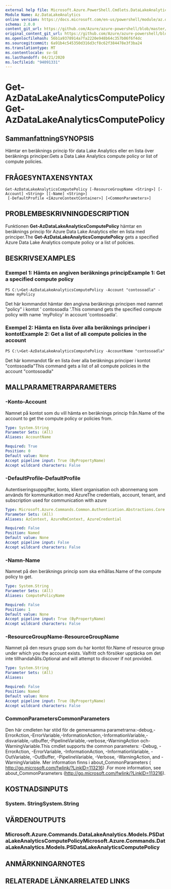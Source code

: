 ```yaml
---
external help file: Microsoft.Azure.PowerShell.Cmdlets.DataLakeAnalytics.dll-Help.xml
Module Name: Az.DataLakeAnalytics
online version: https://docs.microsoft.com/en-us/powershell/module/az.datalakeanalytics/get-azdatalakeanalyticscomputepolicy
schema: 2.0.0
content_git_url: https://github.com/Azure/azure-powershell/blob/master/src/DataLakeAnalytics/DataLakeAnalytics/help/Get-AzDataLakeAnalyticsComputePolicy.md
original_content_git_url: https://github.com/Azure/azure-powershell/blob/master/src/DataLakeAnalytics/DataLakeAnalytics/help/Get-AzDataLakeAnalyticsComputePolicy.md
ms.openlocfilehash: 56b1a9378914a7fa2220e948b64c357b06f6f4dc
ms.sourcegitcommit: 6a91b4c545350d316d3cf8c62f384478e3f3ba24
ms.translationtype: MT
ms.contentlocale: sv-SE
ms.lasthandoff: 04/21/2020
ms.locfileid: "94091331"
---
```

# <span data-ttu-id="34bde-101">Get-AzDataLakeAnalyticsComputePolicy</span><span class="sxs-lookup"><span data-stu-id="34bde-101">Get-AzDataLakeAnalyticsComputePolicy</span></span>

## <span data-ttu-id="34bde-102">Sammanfattning</span><span class="sxs-lookup"><span data-stu-id="34bde-102">SYNOPSIS</span></span>
<span data-ttu-id="34bde-103">Hämtar en beräknings princip för data Lake Analytics eller en lista över beräknings principer.</span><span class="sxs-lookup"><span data-stu-id="34bde-103">Gets a Data Lake Analytics compute policy or list of compute policies.</span></span>

## <span data-ttu-id="34bde-104">FRÅGESYNTAXEN</span><span class="sxs-lookup"><span data-stu-id="34bde-104">SYNTAX</span></span>

```
Get-AzDataLakeAnalyticsComputePolicy [-ResourceGroupName <String>] [-Account] <String> [[-Name] <String>]
 [-DefaultProfile <IAzureContextContainer>] [<CommonParameters>]
```

## <span data-ttu-id="34bde-105">PROBLEMBESKRIVNING</span><span class="sxs-lookup"><span data-stu-id="34bde-105">DESCRIPTION</span></span>
<span data-ttu-id="34bde-106">Funktionen **Get-AzDataLakeAnalyticsComputePolicy** hämtar en beräknings princip för Azure Data Lake Analytics eller en lista med principer.</span><span class="sxs-lookup"><span data-stu-id="34bde-106">The **Get-AzDataLakeAnalyticsComputePolicy** gets a specified Azure Data Lake Analytics compute policy or a list of policies.</span></span>

## <span data-ttu-id="34bde-107">BESKRIVS</span><span class="sxs-lookup"><span data-stu-id="34bde-107">EXAMPLES</span></span>

### <span data-ttu-id="34bde-108">Exempel 1: Hämta en angiven beräknings princip</span><span class="sxs-lookup"><span data-stu-id="34bde-108">Example 1: Get a specified compute policy</span></span>
```
PS C:\>Get-AzDataLakeAnalyticsComputePolicy -Account "contosoadla" -Name myPolicy
```

<span data-ttu-id="34bde-109">Det här kommandot hämtar den angivna beräknings principen med namnet "policy" i kontot ' contosoadla '.</span><span class="sxs-lookup"><span data-stu-id="34bde-109">This command gets the specified compute policy with name 'myPolicy' in account 'contosoadla'.</span></span>

### <span data-ttu-id="34bde-110">Exempel 2: Hämta en lista över alla beräknings principer i kontot</span><span class="sxs-lookup"><span data-stu-id="34bde-110">Example 2: Get a list of all compute policies in the account</span></span>
```
PS C:\>Get-AzDataLakeAnalyticsComputePolicy -AccountName "contosoadla"
```

<span data-ttu-id="34bde-111">Det här kommandot får en lista över alla beräknings principer i kontot "contosoadla"</span><span class="sxs-lookup"><span data-stu-id="34bde-111">This command gets a list of all compute policies in the account "contosoadla"</span></span>

## <span data-ttu-id="34bde-112">MALLPARAMETRAR</span><span class="sxs-lookup"><span data-stu-id="34bde-112">PARAMETERS</span></span>

### <span data-ttu-id="34bde-113">-Konto</span><span class="sxs-lookup"><span data-stu-id="34bde-113">-Account</span></span>
<span data-ttu-id="34bde-114">Namnet på kontot som du vill hämta en beräknings princip från.</span><span class="sxs-lookup"><span data-stu-id="34bde-114">Name of the account to get the compute policy or policies from.</span></span>

```yaml
Type: System.String
Parameter Sets: (All)
Aliases: AccountName

Required: True
Position: 0
Default value: None
Accept pipeline input: True (ByPropertyName)
Accept wildcard characters: False
```

### <span data-ttu-id="34bde-115">-DefaultProfile</span><span class="sxs-lookup"><span data-stu-id="34bde-115">-DefaultProfile</span></span>
<span data-ttu-id="34bde-116">Autentiseringsuppgifter, konto, klient organisation och abonnemang som används för kommunikation med Azure</span><span class="sxs-lookup"><span data-stu-id="34bde-116">The credentials, account, tenant, and subscription used for communication with azure</span></span>

```yaml
Type: Microsoft.Azure.Commands.Common.Authentication.Abstractions.Core.IAzureContextContainer
Parameter Sets: (All)
Aliases: AzContext, AzureRmContext, AzureCredential

Required: False
Position: Named
Default value: None
Accept pipeline input: False
Accept wildcard characters: False
```

### <span data-ttu-id="34bde-117">-Namn</span><span class="sxs-lookup"><span data-stu-id="34bde-117">-Name</span></span>
<span data-ttu-id="34bde-118">Namnet på den beräknings princip som ska erhållas.</span><span class="sxs-lookup"><span data-stu-id="34bde-118">Name of the compute policy to get.</span></span>

```yaml
Type: System.String
Parameter Sets: (All)
Aliases: ComputePolicyName

Required: False
Position: 1
Default value: None
Accept pipeline input: True (ByPropertyName)
Accept wildcard characters: False
```

### <span data-ttu-id="34bde-119">-ResourceGroupName</span><span class="sxs-lookup"><span data-stu-id="34bde-119">-ResourceGroupName</span></span>
<span data-ttu-id="34bde-120">Namnet på den resurs grupp som du har kontot för.</span><span class="sxs-lookup"><span data-stu-id="34bde-120">Name of resource group under which you the account exists.</span></span>
<span data-ttu-id="34bde-121">Valfritt och försöker upptäcka om det inte tillhandahålls.</span><span class="sxs-lookup"><span data-stu-id="34bde-121">Optional and will attempt to discover if not provided.</span></span>

```yaml
Type: System.String
Parameter Sets: (All)
Aliases:

Required: False
Position: Named
Default value: None
Accept pipeline input: True (ByPropertyName)
Accept wildcard characters: False
```

### <span data-ttu-id="34bde-122">CommonParameters</span><span class="sxs-lookup"><span data-stu-id="34bde-122">CommonParameters</span></span>
<span data-ttu-id="34bde-123">Den här cmdleten har stöd för de gemensamma parametrarna:-debug,-ErrorAction,-ErrorVariable,-InformationAction,-InformationVariable,-disvariable,-utbuffer,-PipelineVariable,-verbose,-WarningAction och-WarningVariable.</span><span class="sxs-lookup"><span data-stu-id="34bde-123">This cmdlet supports the common parameters: -Debug, -ErrorAction, -ErrorVariable, -InformationAction, -InformationVariable, -OutVariable, -OutBuffer, -PipelineVariable, -Verbose, -WarningAction, and -WarningVariable.</span></span> <span data-ttu-id="34bde-124">Mer information finns i about_CommonParameters ( http://go.microsoft.com/fwlink/?LinkID=113216) .</span><span class="sxs-lookup"><span data-stu-id="34bde-124">For more information, see about_CommonParameters (http://go.microsoft.com/fwlink/?LinkID=113216).</span></span>

## <span data-ttu-id="34bde-125">KOSTNADS</span><span class="sxs-lookup"><span data-stu-id="34bde-125">INPUTS</span></span>

### <span data-ttu-id="34bde-126">System. String</span><span class="sxs-lookup"><span data-stu-id="34bde-126">System.String</span></span>

## <span data-ttu-id="34bde-127">VÄRDEN</span><span class="sxs-lookup"><span data-stu-id="34bde-127">OUTPUTS</span></span>

### <span data-ttu-id="34bde-128">Microsoft.Azure.Commands.DataLakeAnalytics.Models.PSDataLakeAnalyticsComputePolicy</span><span class="sxs-lookup"><span data-stu-id="34bde-128">Microsoft.Azure.Commands.DataLakeAnalytics.Models.PSDataLakeAnalyticsComputePolicy</span></span>

## <span data-ttu-id="34bde-129">ANMÄRKNINGAR</span><span class="sxs-lookup"><span data-stu-id="34bde-129">NOTES</span></span>

## <span data-ttu-id="34bde-130">RELATERADE LÄNKAR</span><span class="sxs-lookup"><span data-stu-id="34bde-130">RELATED LINKS</span></span>
